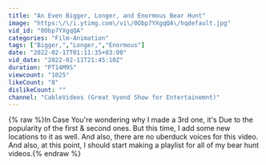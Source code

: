 ```yaml
---
title: "An Even Bigger, Longer, and Enormous Bear Hunt"
image: "https:\/\/i.ytimg.com\/vi\/0Obp7YXgqQA\/hqdefault.jpg"
vid_id: "0Obp7YXgqQA"
categories: "Film-Animation"
tags: ["Bigger,","Longer,","Enormous"]
date: "2022-02-17T01:11:35+03:00"
vid_date: "2022-02-11T21:45:10Z"
duration: "PT14M9S"
viewcount: "1025"
likeCount: "8"
dislikeCount: ""
channel: "CableVideos (Great Vyond Show for Entertainemnt)"
---
```

{% raw %}In Case You're wondering why I made a 3rd one, it's Due to the popularity of the first &amp; second ones. But this time, I add some new locations to it as well. And also, there are no uberduck voices for this video. And also, at this point, I should start making a playlist for all of my bear hunt videos.{% endraw %}

